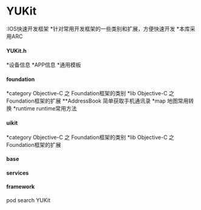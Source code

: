 YUKit
=================
:IOS快速开发框架
*针对常用开发框架的一些类别和扩展，方便快速开发
*本库采用ARC

#### YUKit.h
*设备信息 
*APP信息
*通用模板

#### foundation
*category       Objective-C 之 Foundation框架的类别
*lib            Objective-C 之 Foundation框架的扩展
**AddressBook    简单获取手机通讯录
*map            地图常用转换
*runtime        runtime常用方法

#### uikit
*category  Objective-C 之 Foundation框架的类别
*lib       Objective-C 之 Foundation框架的扩展

#### base


#### services


#### framework



pod search YUKit
